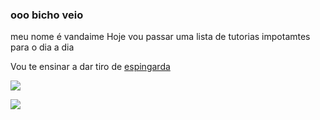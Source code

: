 ### ooo bicho veio

meu nome é vandaime
Hoje vou passar uma lista de tutorias impotamtes para o dia a dia 

Vou te ensinar a dar tiro de [espingarda](https://www.youtube.com/shorts/irjRGZpkAsk?feature=share)

![](https://media.tenor.com/7TzEQ2nkWscAAAAM/funny-memes-discord.gif)

![](https://media.tenor.com/ZEO1apTlmZAAAAAM/five-nights-at-freddys-meme.gif)

